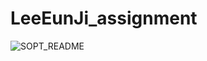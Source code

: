 # LeeEunJi_assignment
![SOPT_README](https://github.com/user-attachments/assets/81f92fa4-e97a-4c19-b803-5d927e97d926)
